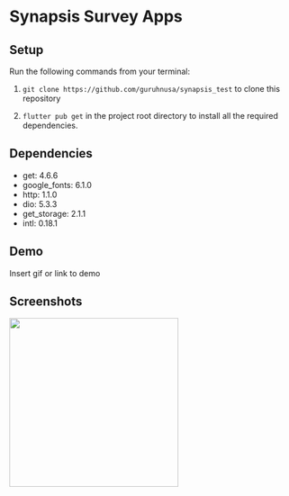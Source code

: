 
# Synapsis Survey Apps

## Setup

Run the following commands from your terminal:

1) `git clone https://github.com/guruhnusa/synapsis_test` to clone this repository 

2) `flutter pub get` in the project root directory to install all the required dependencies.





## Dependencies

- get: 4.6.6
- google_fonts: 6.1.0
- http: 1.1.0
- dio: 5.3.3
- get_storage: 2.1.1
- intl: 0.18.1
## Demo

Insert gif or link to demo

## Screenshots

<img src="https://user-images.githubusercontent.com/91832107/280463639-bc98c764-2b51-4879-8981-70b2a61142de.png" width="300" style="max-width:100%;">
